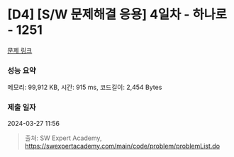 # [D4] [S/W 문제해결 응용] 4일차 - 하나로 - 1251 

[문제 링크](https://swexpertacademy.com/main/code/problem/problemDetail.do?contestProbId=AV15StKqAQkCFAYD) 

### 성능 요약

메모리: 99,912 KB, 시간: 915 ms, 코드길이: 2,454 Bytes

### 제출 일자

2024-03-27 11:56



> 출처: SW Expert Academy, https://swexpertacademy.com/main/code/problem/problemList.do